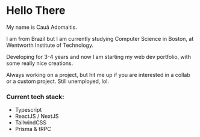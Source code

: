 # Hello There


My name is Cauã Adomaitis.

I am from Brazil but I am currently studying Computer Science in Boston,
at Wentworth Institute of Technology.

Developing for 3-4 years and now I am starting my web dev portfolio,
with some really nice creations.

Always working on a project, but hit me up if you are interested in a collab
or a custom project. Still unemployed, lol.

### Current tech stack:
 - Typescript
 - ReactJS / NextJS
 - TailwindCSS
 - Prisma & tRPC
